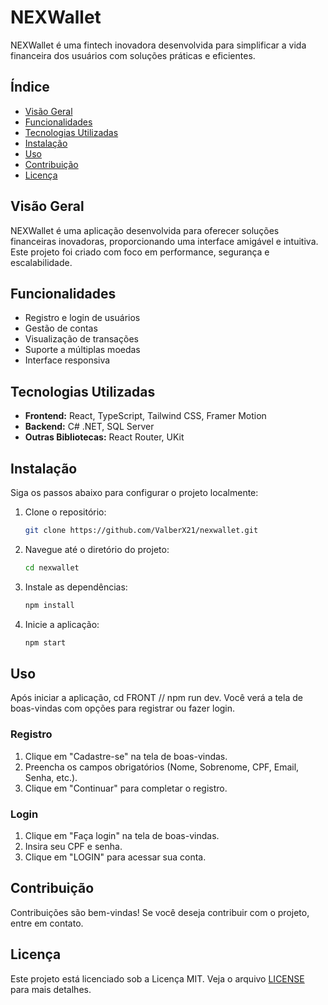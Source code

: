 # NEXWallet

NEXWallet é uma fintech inovadora desenvolvida para simplificar a vida financeira dos usuários com soluções práticas e eficientes.

## Índice

- [Visão Geral](#visão-geral)
- [Funcionalidades](#funcionalidades)
- [Tecnologias Utilizadas](#tecnologias-utilizadas)
- [Instalação](#instalação)
- [Uso](#uso)
- [Contribuição](#contribuição)
- [Licença](#licença)

## Visão Geral

NEXWallet é uma aplicação desenvolvida para oferecer soluções financeiras inovadoras, proporcionando uma interface amigável e intuitiva. Este projeto foi criado com foco em performance, segurança e escalabilidade.

## Funcionalidades

- Registro e login de usuários
- Gestão de contas
- Visualização de transações
- Suporte a múltiplas moedas
- Interface responsiva

## Tecnologias Utilizadas

- **Frontend:** React, TypeScript, Tailwind CSS, Framer Motion
- **Backend:** C# .NET, SQL Server
- **Outras Bibliotecas:** React Router, UKit

## Instalação

Siga os passos abaixo para configurar o projeto localmente:

1. Clone o repositório:

    ```bash
    git clone https://github.com/ValberX21/nexwallet.git
    ```

2. Navegue até o diretório do projeto:

    ```bash
    cd nexwallet
    ```

3. Instale as dependências:

    ```bash
    npm install
    ```

4. Inicie a aplicação:

    ```bash
    npm start
    ```

## Uso

Após iniciar a aplicação, cd FRONT // npm run dev. Você verá a tela de boas-vindas com opções para registrar ou fazer login.

### Registro

1. Clique em "Cadastre-se" na tela de boas-vindas.
2. Preencha os campos obrigatórios (Nome, Sobrenome, CPF, Email, Senha, etc.).
3. Clique em "Continuar" para completar o registro.

### Login

1. Clique em "Faça login" na tela de boas-vindas.
2. Insira seu CPF e senha.
3. Clique em "LOGIN" para acessar sua conta.

## Contribuição

Contribuições são bem-vindas! Se você deseja contribuir com o projeto, entre em contato.

## Licença

Este projeto está licenciado sob a Licença MIT. Veja o arquivo [LICENSE](LICENSE) para mais detalhes.
